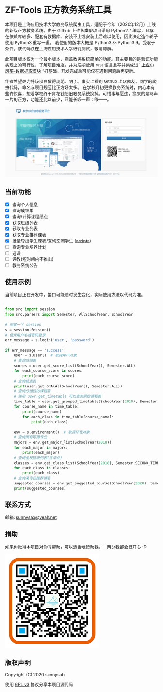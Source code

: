 # ZF-Tools 正方教务系统工具

本项目是上海应用技术大学教务系统爬虫工具，适配于今年（2020年12月）上线的新版正方教务系统。由于 Github 上许多类似项目采用 Python2.7
编写，且存在依赖库较多、配套有数据库、安装不上或安装上后难以使用，因此决定造个轮子使用 Python3 重写一遍。 我使用的版本大概是 Python3.8~Python3.9。受限于条件，该代码仅在上海应用技术大学进行测试，敬请谅解。

此项目版本仅为一个最小版本，涵盖教务系统简单的功能。其主要目的是验证功能实现上的可行性、了解项目难度，并为后期使用 rust
语言重写并集成进“ [上应小风筝-数据抓取模块](https://github.com/sunnysab/kite-agent) “打基础。开发完成后可能仅在遇到问题后再更新。

作者希望尽力将该项目做得规范、明了。事实上看到 Github 上众网友、同学的爬虫代码，命名与项目规范比正方好太多。
在学校月初更换教务系统时，内心本有些许惊喜，想着学校终于肯花钱把旧教务系统换掉。可惜事与愿违，换来的是骂声一片的正方，功能还比以前少，只能长叹一声：唉——。

![新版正方教务系统截图](./front-page.png)

## 当前功能

- [x] 查询个人信息
- [x] 查询成绩单
- [x] 查询/计算课程绩点
- [x] 获取班级列表
- [x] 获取专业列表
- [x] 获取专业推荐课表
- [x] 批量导出学生课表/查询空闲学生 ([scripts](scripts/))
- [ ] 查询专业培养计划
- [ ] 选课
- [ ] 评教(短时间内不推出)
- [ ] 教务系统公告

## 使用示例

当前项目正在开发中，接口可能随时发生变化，实际使用方法以代码为准。

```python

from src import session
from src.parsers import Semester, AllSchoolYear, SchoolYear

# 创建一个 session
s = session.Session()
# 使用用户名或密码登录
err_message = s.login('user', 'password')

if err_message == 'success':
    user = s.user()  # 取得用户对象
    # 查询成绩表
    scores = user.get_score_list(SchoolYear(), Semester.ALL)
    for each_course_score in scores:
        print(each_course_score)
    # 查询绩点表
    print(user.get_GPA(AllSchoolYear(), Semester.ALL))
    # 查询分组后的课程表
    # 使用 user.get_timetable 可以查询原始课程表
    time_table = user.get_grouped_timetable(SchoolYear(2020), Semester.SECOND_TERM)
    for course_name in time_table:
        print(course_name)
        for each_class in time_table[course_name]:
            print(each_class)

    env = s.environment()  # 取得环境对象
    # 查询所有可用专业
    majors = env.get_major_list(SchoolYear(2018))
    for each_major in majors:
        print(each_major)
    # 查询全校班级列表(含毕业)
    classes = env.get_class_list(SchoolYear(2018), Semester.SECOND_TERM)
    for each_class in classes:
        print(each_class)
    # 查询某专业推荐课表
    suggested_courses = env.get_suggested_course(SchoolYear(2020), Semester.SECOND_TERM, 'B2203', '20122311')
    print(suggested_courses)

```

## 联系方式

邮箱: sunnysab@yeah.net

## 捐助

如果你觉得本项目对你有帮助，可以适当地赞助我。一两分我都会很开心 :D

![支付宝收款码](alipay_donation.png)

## 版权声明

Copyright (C) 2020 sunnysab

使用 [GPL v3](LICENSE) 协议分享本项目源代码